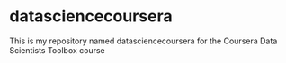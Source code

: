 datasciencecoursera
===================

This is my repository named datasciencecoursera for the Coursera Data Scientists Toolbox course
